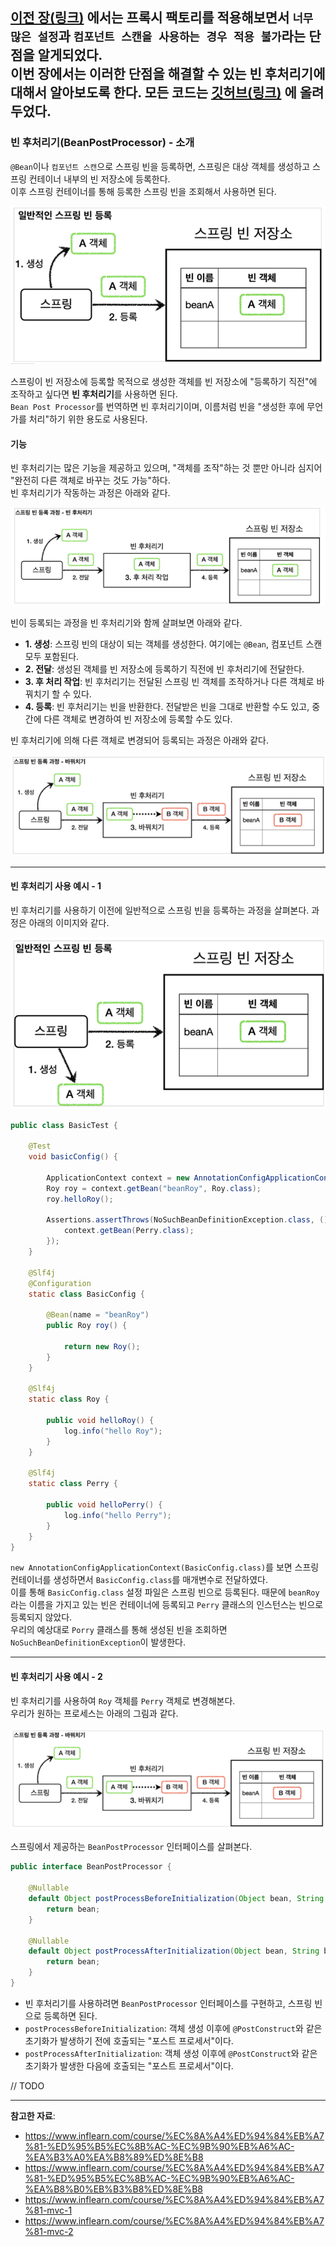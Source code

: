 [이전 장(링크)]() 에서는 프록시 팩토리를 적용해보면서 `너무 많은 설정`과 `컴포넌트 스캔을 사용하는 경우 적용 불가`라는 단점을 알게되었다.  
이번 장에서는 이러한 단점을 해결할 수 있는 **빈 후처리기**에 대해서 알아보도록 한다.
모든 코드는 [깃허브(링크)](https://github.com/roy-zz/spring) 에 올려두었다.
---

### 빈 후처리기(BeanPostProcessor) - 소개

`@Bean`이나 `컴포넌트 스캔`으로 스프링 빈을 등록하면, 스프링은 대상 객체를 생성하고 스프링 컨테이너 내부의 빈 저장소에 등록한다.  
이후 스프링 컨테이너를 통해 등록한 스프링 빈을 조회해서 사용하면 된다.

![](image/bean-postprocessor-1.png)

스프링이 빈 저장소에 등록할 목적으로 생성한 객체를 빈 저장소에 "등록하기 직전"에 조작하고 싶다면 **빈 후처리기**를 사용하면 된다.  
`Bean Post Processor`를 번역하면 빈 후처리기이며, 이름처럼 빈을 "생성한 후에 무언가를 처리"하기 위한 용도로 사용된다.

#### 기능

빈 후처리기는 많은 기능을 제공하고 있으며, "객체를 조작"하는 것 뿐만 아니라 심지어 "완전히 다른 객체로 바꾸는 것도 가능"하다.  
빈 후처리기가 작동하는 과정은 아래와 같다.

![](image/bean-postprocessor-process.png)

빈이 등록되는 과정을 빈 후처리기와 함께 살펴보면 아래와 같다.
- **1. 생성**: 스프링 빈의 대상이 되는 객체를 생성한다. 여기에는 `@Bean`, 컴포넌트 스캔 모두 포함된다.
- **2. 전달**: 생성된 객체를 빈 저장소에 등록하기 직전에 빈 후처리기에 전달한다.
- **3. 후 처리 작업**: 빈 후처리기는 전달된 스프링 빈 객체를 조작하거나 다른 객체로 바꿔치기 할 수 있다.
- **4. 등록**: 빈 후처리기는 빈을 반환한다. 전달받은 빈을 그대로 반환할 수도 있고, 중간에 다른 객체로 변경하여 빈 저장소에 등록할 수도 있다.
  
빈 후처리기에 의해 다른 객체로 변경되어 등록되는 과정은 아래와 같다.

![](image/bean-postprocessor-change-other-object.png)

---

#### 빈 후처리기 사용 예시 - 1

빈 후처리기를 사용하기 이전에 일반적으로 스프링 빈을 등록하는 과정을 살펴본다. 과정은 아래의 이미지와 같다.

![](image/not-applied-postprocessor.png)

```java
public class BasicTest {

    @Test
    void basicConfig() {

        ApplicationContext context = new AnnotationConfigApplicationContext(BasicConfig.class);
        Roy roy = context.getBean("beanRoy", Roy.class);
        roy.helloRoy();

        Assertions.assertThrows(NoSuchBeanDefinitionException.class, () -> {
            context.getBean(Perry.class);
        });
    }

    @Slf4j
    @Configuration
    static class BasicConfig {

        @Bean(name = "beanRoy")
        public Roy roy() {

            return new Roy();
        }
    }

    @Slf4j
    static class Roy {

        public void helloRoy() {
            log.info("hello Roy");
        }
    }

    @Slf4j
    static class Perry {

        public void helloPerry() {
            log.info("hello Perry");
        }
    }
}
```

`new AnnotationConfigApplicationContext(BasicConfig.class)`를 보면 스프링 컨테이너를 생성하면서 `BasicConfig.class`를 매개변수로 전달하였다.  
이를 통해 `BasicConfig.class` 설정 파일은 스프링 빈으로 등록된다. 때문에 `beanRoy`라는 이름을 가지고 있는 빈은 컨테이너에 등록되고 `Perry` 클래스의 인스턴스는 빈으로 등록되지 않았다.  
우리의 예상대로 `Porry` 클래스를 통해 생성된 빈을 조회하면 `NoSuchBeanDefinitionException`이 발생한다.

---

#### 빈 후처리기 사용 예시 - 2

빈 후처리기를 사용하여 `Roy` 객체를 `Perry` 객체로 변경해본다.  
우리가 원하는 프로세스는 아래의 그림과 같다.
  
![](image/postprocessor-change-object-practice.png)
  
스프링에서 제공하는 `BeanPostProcessor` 인터페이스를 살펴본다.

```java
public interface BeanPostProcessor {
    
	@Nullable
	default Object postProcessBeforeInitialization(Object bean, String beanName) throws BeansException {
		return bean;
	}

	@Nullable
	default Object postProcessAfterInitialization(Object bean, String beanName) throws BeansException {
		return bean;
	}
}
```

- 빈 후처리기를 사용하려면 `BeanPostProcessor` 인터페이스를 구현하고, 스프링 빈으로 등록하면 된다.
- `postProcessBeforeInitialization`: 객체 생성 이후에 `@PostConstruct`와 같은 초기화가 발생하기 전에 호출되는 "포스트 프로세서"이다.
- `postProcessAfterInitialization`: 객체 생성 이후에 `@PostConstruct`와 같은 초기화가 발생한 다음에 호출되는 "포스트 프로세서"이다.


// TODO


---

**참고한 자료**:

- https://www.inflearn.com/course/%EC%8A%A4%ED%94%84%EB%A7%81-%ED%95%B5%EC%8B%AC-%EC%9B%90%EB%A6%AC-%EA%B3%A0%EA%B8%89%ED%8E%B8
- https://www.inflearn.com/course/%EC%8A%A4%ED%94%84%EB%A7%81-%ED%95%B5%EC%8B%AC-%EC%9B%90%EB%A6%AC-%EA%B8%B0%EB%B3%B8%ED%8E%B8
- https://www.inflearn.com/course/%EC%8A%A4%ED%94%84%EB%A7%81-mvc-1
- https://www.inflearn.com/course/%EC%8A%A4%ED%94%84%EB%A7%81-mvc-2
